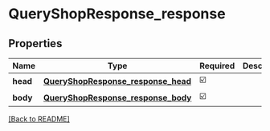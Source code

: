 # QueryShopResponse_response
## Properties

| Name | Type | Required | Description |
| ------------- | ------------- | ------------- | ------------- |
| **head** | [**QueryShopResponse_response_head**](QueryShopResponse_response_head.md) | ☑️ |  |
| **body** | [**QueryShopResponse_response_body**](QueryShopResponse_response_body.md) | ☑️ |  |

[[Back to README]](../../../../README.md)
